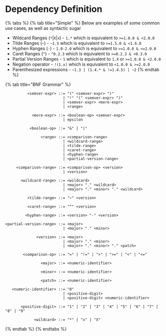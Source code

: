 # Dependency Definition

{% tabs %}
{% tab title="Simple" %}
Below are examples of some common use cases, as well as syntactic sugar

* Wildcard Ranges \(`*`\|`X`\|`x`\) - `1.*` which is equivalent to `>=1.0.0 & <2.0.0`
* Tilde Ranges \(`~`\) - `~1.5` which is equivalent to `>=1.5.0 & <1.6.0`
* Hyphen Ranges \(`-`\) - `1.0-2.0` which is equivalent to `>=1.0.0 & <=2.0.0`
* Caret Ranges \(`^`\) - `^0.2.3` which is equivalent to `>=0.2.3 & <0.3.0`
* Partial Version Ranges - `1` which is equivalent to `1.X` or `>=1.0.0 & <2.0.0`
* Negation operator - `!(1.x)` which is equivalent to `<1.0.0 & >=2.0.0`
* Parenthesized expressions - `~1.3 | (1.4.* & !=1.4.5) | ~2`
{% endtab %}

{% tab title="BNF Grammar" %}
```text
          <semver-expr> ::= "(" <semver-expr> ")"
                          | "!" "(" <semver-expr> ")"
                          | <semver-expr> <more-expr>
                          | <range>

            <more-expr> ::= <boolean-op> <semver-expr>
                          | epsilon

           <boolean-op> ::= "&" | "|"

                <range> ::= <comparison-range>
                          | <wildcard-range>
                          | <tilde-range>
                          | <caret-range>
                          | <hyphen-range>
                          | <partial-version-range>

     <comparison-range> ::= <comparison-op> <version> 
                          | <version>

       <wildcard-range> ::= <wildcard>
                          | <major> "." <wildcard>
                          | <major> "." <minor> "." <wildcard>

          <tilde-range> ::= "~" <version>

          <caret-range> ::= "^" <version>

         <hyphen-range> ::= <version> "-" <version>

<partial-version-range> ::= <major>
                          | <major> "." <minor>

              <version> ::= <major>
                          | <major> "." <minor>
                          | <major> "." <minor> "." <patch>

        <comparison-op> ::= "=" | "!=" | ">" | ">=" | "<" | "<="

                <major> ::= <numeric-identifier>

                <minor> ::= <numeric-identifier>

                <patch> ::= <numeric-identifier>

   <numeric-identifier> ::= "0"
                          | <positive-digit>
                          | <positive-digit> <numeric-identifier>

       <positive-digit> ::= "1" | "2" | "3" | "4" | "5" | "6" | "7" | "8" | "9"

             <wildcard> ::= "*" | "x" | "X"
```
{% endtab %}
{% endtabs %}

